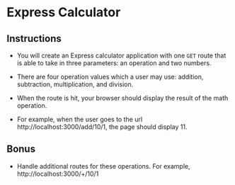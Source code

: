 # Express Calculator

## Instructions

- You will create an Express calculator application with one `GET` route that is able to take in three parameters: an operation and two numbers.

- There are four operation values which a user may use: addition, subtraction, multiplication, and division.

- When the route is hit, your browser should display the result of the math operation.

- For example, when the user goes to the url http://localhost:3000/add/10/1, the page should display 11.

## Bonus

- Handle additional routes for these operations. For example, http://localhost:3000/+/10/1
